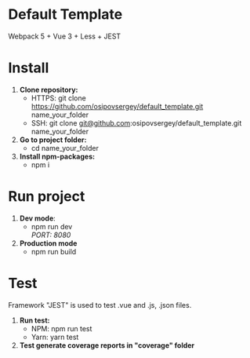 # Default Template
Webpack 5 + Vue 3 + Less + JEST

# Install
  1) **Clone repository:**<br/>
     - HTTPS: git clone https://github.com/osipovsergey/default_template.git name_your_folder<br/>
     - SSH: git clone git@github.com:osipovsergey/default_template.git name_your_folder
  2) **Go to project folder:**<br/>
     - cd name_your_folder
  3) **Install npm-packages:**<br/>
     - npm i

# Run project
  1) **Dev mode**:
     - npm run dev<br/>
     *PORT: 8080*<br/>
  2) **Production mode**
     - npm run build

# Test
  Framework "JEST" is used to test .vue and .js, .json files.<br/>
  1) **Run test:**<br/>
     - NPM: npm run test
     - Yarn: yarn test
  2) **Test generate coverage reports in "coverage" folder**

